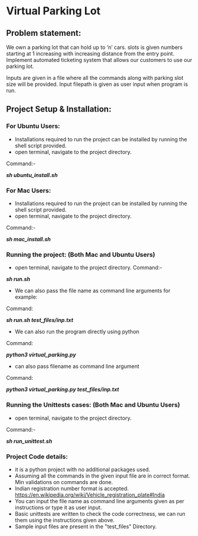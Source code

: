 # Virtual Parking Lot 

## Problem statement:
We own a parking lot that can hold up to ‘n’ cars. 
slots is given numbers starting at 1 increasing with increasing distance from the entry point.
Implement automated ticketing system that allows our customers to use our parking lot.

Inputs are given in a file where all the commands along with parking slot size will be provided.
Input filepath is given as user input when program is run.

## Project Setup & Installation:

### For Ubuntu Users:

- Installations required to run the project can be installed by running the shell script provided.
- open terminal, navigate to the project directory.

Command:-

***sh ubuntu_install.sh***

### For Mac Users:
- Installations required to run the project can be installed by running the shell script provided.
- open terminal, navigate to the project directory.

Command:-

***sh mac_install.sh***


### Running the project: (Both Mac and Ubuntu Users)
- open terminal, navigate to the project directory.
Command:-

***sh run.sh***
  
- We can also pass the file name as command line arguments
for example:

Command:

  ***sh run.sh test_files/inp.txt***

- We can also run the program directly using python 

Command:

  ***python3 virtual_parking.py***
  
- can also pass filename as command line argument
  
Command:

  ***python3 virtual_parking.py test_files/inp.txt***
  
### Running the Unittests cases: (Both Mac and Ubuntu Users)
- open terminal, navigate to the project directory.

Command:-

***sh run_unittest.sh*** 

### Project Code details:
- it is a python project with no additional packages used.  
- Assuming all the commands in the given input file are in correct format. Min validations on commands are done.
- Indian registration number format is accepted.
https://en.wikipedia.org/wiki/Vehicle_registration_plate#India
- You can input the file name as command line arguments given as per instructions or type it as user input.
- Basic unittests are written to check the code correctness, we can run them using the instructions given above. 
- Sample input files are present in the "test_files" Directory. 
